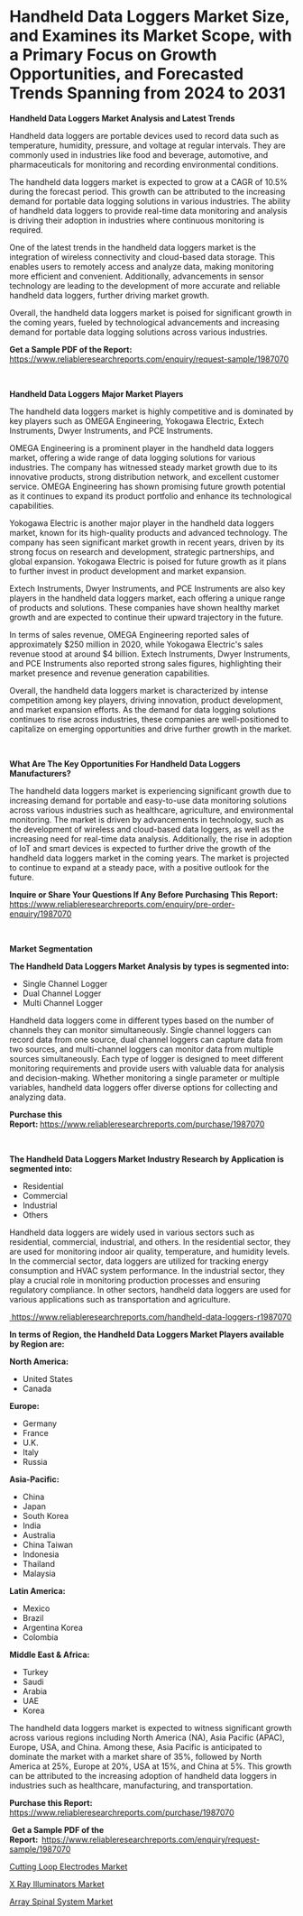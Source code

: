 <p><h1>Handheld Data Loggers Market Size, and Examines its Market Scope, with a Primary Focus on Growth Opportunities, and Forecasted Trends Spanning from 2024 to 2031</h1></p><p><strong>Handheld Data Loggers Market Analysis and Latest Trends</strong></p>
<p><p>Handheld data loggers are portable devices used to record data such as temperature, humidity, pressure, and voltage at regular intervals. They are commonly used in industries like food and beverage, automotive, and pharmaceuticals for monitoring and recording environmental conditions.</p><p>The handheld data loggers market is expected to grow at a CAGR of 10.5% during the forecast period. This growth can be attributed to the increasing demand for portable data logging solutions in various industries. The ability of handheld data loggers to provide real-time data monitoring and analysis is driving their adoption in industries where continuous monitoring is required.</p><p>One of the latest trends in the handheld data loggers market is the integration of wireless connectivity and cloud-based data storage. This enables users to remotely access and analyze data, making monitoring more efficient and convenient. Additionally, advancements in sensor technology are leading to the development of more accurate and reliable handheld data loggers, further driving market growth.</p><p>Overall, the handheld data loggers market is poised for significant growth in the coming years, fueled by technological advancements and increasing demand for portable data logging solutions across various industries.</p></p>
<p><strong>Get a Sample PDF of the Report:&nbsp;</strong> <a href="https://www.reliableresearchreports.com/enquiry/request-sample/1987070">https://www.reliableresearchreports.com/enquiry/request-sample/1987070</a></p>
<p>&nbsp;</p>
<p><strong>Handheld Data Loggers Major Market Players</strong></p>
<p><p>The handheld data loggers market is highly competitive and is dominated by key players such as OMEGA Engineering, Yokogawa Electric, Extech Instruments, Dwyer Instruments, and PCE Instruments.</p><p>OMEGA Engineering is a prominent player in the handheld data loggers market, offering a wide range of data logging solutions for various industries. The company has witnessed steady market growth due to its innovative products, strong distribution network, and excellent customer service. OMEGA Engineering has shown promising future growth potential as it continues to expand its product portfolio and enhance its technological capabilities.</p><p>Yokogawa Electric is another major player in the handheld data loggers market, known for its high-quality products and advanced technology. The company has seen significant market growth in recent years, driven by its strong focus on research and development, strategic partnerships, and global expansion. Yokogawa Electric is poised for future growth as it plans to further invest in product development and market expansion.</p><p>Extech Instruments, Dwyer Instruments, and PCE Instruments are also key players in the handheld data loggers market, each offering a unique range of products and solutions. These companies have shown healthy market growth and are expected to continue their upward trajectory in the future.</p><p>In terms of sales revenue, OMEGA Engineering reported sales of approximately $250 million in 2020, while Yokogawa Electric's sales revenue stood at around $4 billion. Extech Instruments, Dwyer Instruments, and PCE Instruments also reported strong sales figures, highlighting their market presence and revenue generation capabilities.</p><p>Overall, the handheld data loggers market is characterized by intense competition among key players, driving innovation, product development, and market expansion efforts. As the demand for data logging solutions continues to rise across industries, these companies are well-positioned to capitalize on emerging opportunities and drive further growth in the market.</p></p>
<p>&nbsp;</p>
<p><strong>What Are The Key Opportunities For Handheld Data Loggers Manufacturers?</strong></p>
<p><p>The handheld data loggers market is experiencing significant growth due to increasing demand for portable and easy-to-use data monitoring solutions across various industries such as healthcare, agriculture, and environmental monitoring. The market is driven by advancements in technology, such as the development of wireless and cloud-based data loggers, as well as the increasing need for real-time data analysis. Additionally, the rise in adoption of IoT and smart devices is expected to further drive the growth of the handheld data loggers market in the coming years. The market is projected to continue to expand at a steady pace, with a positive outlook for the future.</p></p>
<p><strong>Inquire or Share Your Questions If Any Before Purchasing This Report:</strong> <a href="https://www.reliableresearchreports.com/enquiry/pre-order-enquiry/1987070">https://www.reliableresearchreports.com/enquiry/pre-order-enquiry/1987070</a></p>
<p>&nbsp;</p>
<p><strong>Market Segmentation</strong></p>
<p><strong>The Handheld Data Loggers Market Analysis by types is segmented into:</strong></p>
<p><ul><li>Single Channel Logger</li><li>Dual Channel Logger</li><li>Multi Channel Logger</li></ul></p>
<p><p>Handheld data loggers come in different types based on the number of channels they can monitor simultaneously. Single channel loggers can record data from one source, dual channel loggers can capture data from two sources, and multi-channel loggers can monitor data from multiple sources simultaneously. Each type of logger is designed to meet different monitoring requirements and provide users with valuable data for analysis and decision-making. Whether monitoring a single parameter or multiple variables, handheld data loggers offer diverse options for collecting and analyzing data.</p></p>
<p><strong>Purchase this Report:&nbsp;</strong><a href="https://www.reliableresearchreports.com/purchase/1987070">https://www.reliableresearchreports.com/purchase/1987070</a></p>
<p>&nbsp;</p>
<p><strong>The Handheld Data Loggers Market Industry Research by Application is segmented into:</strong></p>
<p><ul><li>Residential</li><li>Commercial</li><li>Industrial</li><li>Others</li></ul></p>
<p><p>Handheld data loggers are widely used in various sectors such as residential, commercial, industrial, and others. In the residential sector, they are used for monitoring indoor air quality, temperature, and humidity levels. In the commercial sector, data loggers are utilized for tracking energy consumption and HVAC system performance. In the industrial sector, they play a crucial role in monitoring production processes and ensuring regulatory compliance. In other sectors, handheld data loggers are used for various applications such as transportation and agriculture.</p></p>
<p><a href="https://www.reliableresearchreports.com/handheld-data-loggers-r1987070">&nbsp;https://www.reliableresearchreports.com/handheld-data-loggers-r1987070</a></p>
<p><strong>In terms of Region, the Handheld Data Loggers Market Players available by Region are:</strong></p>
<p>
    <p> <strong> North America: </strong>
        <ul>
            <li>United States</li>
            <li>Canada</li>
        </ul>
        </p> 
    <p> <strong> Europe: </strong>
        <ul>
            <li>Germany</li>
            <li>France</li>
            <li>U.K.</li>
            <li>Italy</li>
            <li>Russia</li>
        </ul>
        </p> 
    <p> <strong> Asia-Pacific: </strong>
        <ul>
            <li>China</li>
            <li>Japan</li>
            <li>South Korea</li>
            <li>India</li>
            <li>Australia</li>
            <li>China Taiwan</li>
            <li>Indonesia</li>
            <li>Thailand</li>
            <li>Malaysia</li>
        </ul>
        </p> 
    <p> <strong> Latin America: </strong>
        <ul>
            <li>Mexico</li>
            <li>Brazil</li>
            <li>Argentina Korea</li>
            <li>Colombia</li>
        </ul>
        </p> 
    <p> <strong> Middle East & Africa: </strong>
        <ul>
            <li>Turkey</li>
            <li>Saudi</li>
            <li>Arabia</li>
            <li>UAE</li>
            <li>Korea</li>
        </ul>
    </p>
    </p>
<p><p>The handheld data loggers market is expected to witness significant growth across various regions including North America (NA), Asia Pacific (APAC), Europe, USA, and China. Among these, Asia Pacific is anticipated to dominate the market with a market share of 35%, followed by North America at 25%, Europe at 20%, USA at 15%, and China at 5%. This growth can be attributed to the increasing adoption of handheld data loggers in industries such as healthcare, manufacturing, and transportation.</p></p>
<p><strong>Purchase this Report: </strong><a href="https://www.reliableresearchreports.com/purchase/1987070">https://www.reliableresearchreports.com/purchase/1987070</a></p>
<p>&nbsp;<strong>Get a Sample PDF of the Report:&nbsp;&nbsp;</strong><a href="https://www.reliableresearchreports.com/enquiry/request-sample/1987070">https://www.reliableresearchreports.com/enquiry/request-sample/1987070</a></p>
<p><strong></strong></p>
<p><p><a href="https://gratis-rainforest-2ca.notion.site/Cutting-Loop-Electrodes-Market-Analysis-Its-CAGR-Market-Segmentation-and-Global-Industry-Overview-88d157e4e2de432c93cfd2765bb6087b">Cutting Loop Electrodes Market</a></p><p><a href="https://metal-farmhouse-e95.notion.site/X-Ray-Illuminators-Market-Furnishes-Information-on-Market-Share-Market-Trends-and-Market-Growth-84b94456d41c47039748c9969a5bfd8b">X Ray Illuminators Market</a></p><p><a href="https://crocus-run-b5a.notion.site/Array-Spinal-System-Market-Comprehensive-Assessment-by-Type-Application-and-Geography-13c2f2e031fb4b879d99016a23dbf484">Array Spinal System Market</a></p></p>